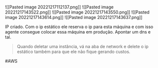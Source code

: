 
![[Pasted image 20221217112137.png]]
![[Pasted image 20221217143522.png]]
![[Pasted image 20221217143550.png]]
![[Pasted image 20221217143614.png]]
![[Pasted image 20221217143637.png]]

IP criado. Com o ip estático ele reserva o ip para esta máquina e com isso agente consegue colocar essa máquina em produção. Apontar um dns e tal. 

> Quando deletar uma instância, vá na aba de network e delete o ip estático também para que ele não fique gerando custos.

#AWS 